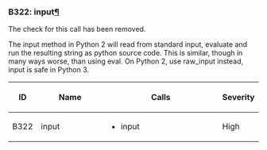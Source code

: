 ### B322: input<a href="#b322-input" class="headerlink" title="Permalink to this headline">¶</a>

The check for this call has been removed.

The input method in Python 2 will read from standard input, evaluate and
run the resulting string as python source code. This is similar, though
in many ways worse, than using eval. On Python 2, use raw\_input
instead, input is safe in Python 3.

<table class="docutils align-default">
<colgroup>
<col style="width: 8%" />
<col style="width: 28%" />
<col style="width: 49%" />
<col style="width: 15%" />
</colgroup>
<thead>
<tr class="header row-odd">
<th class="head"><p>ID</p></th>
<th class="head"><p>Name</p></th>
<th class="head"><p>Calls</p></th>
<th class="head"><p>Severity</p></th>
</tr>
</thead>
<tbody>
<tr class="odd row-even">
<td><p>B322</p></td>
<td><p>input</p></td>
<td><ul>
<li><p>input</p></li>
</ul></td>
<td><p>High</p></td>
</tr>
</tbody>
</table>
